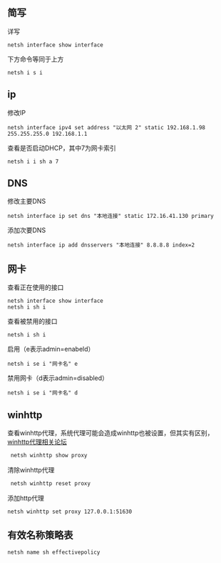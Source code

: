 ## 简写

详写

```
netsh interface show interface
```

下方命令等同于上方

```
netsh i s i
```

## ip

修改IP

```
netsh interface ipv4 set address "以太网 2" static 192.168.1.98 255.255.255.0 192.168.1.1
```

查看是否启动DHCP，其中7为网卡索引

```
netsh i i sh a 7
```



## DNS

修改主要DNS

```
netsh interface ip set dns "本地连接" static 172.16.41.130 primary
```

添加次要DNS

```
netsh interface ip add dnsservers "本地连接" 8.8.8.8 index=2
```

## 网卡

查看正在使用的接口

```
netsh interface show interface
netsh i sh i
```

查看被禁用的接口

```
netsh i sh i
```

启用（e表示admin=enabeld）

```
netsh i se i "网卡名" e
```

禁用网卡（d表示admin=disabled）

```
netsh i se i "网卡名" d
```



## winhttp

查看winhttp代理，系统代理可能会造成winhttp也被设置，但其实有区别，[winhttp代理相关论坛](https://social.technet.microsoft.com/Forums/windows/en-US/baf4f5bf-1214-4348-8dea-201dcafd488c/the-winrm-client-received-an-http-status-code-of-502-from-the-remote-wsmanagement-service?forum=exchange2010)

```bash
 netsh winhttp show proxy
```

清除winhttp代理

```bash
 netsh winhttp reset proxy
```

添加http代理

```
netsh winhttp set proxy 127.0.0.1:51630
```

## 有效名称策略表

```
netsh name sh effectivepolicy
```

